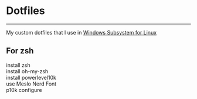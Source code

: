 # Dotfiles
---

My custom dotfiles that I use in [Windows Subsystem for Linux](https://docs.microsoft.com/en-us/windows/wsl/install-win10 "Windows Subsystem for Linux")

## For zsh
install zsh <br/>
install oh-my-zsh <br/>
install powerlevel10k <br/>
use Meslo Nerd Font <br/>
p10k configure <br/>
